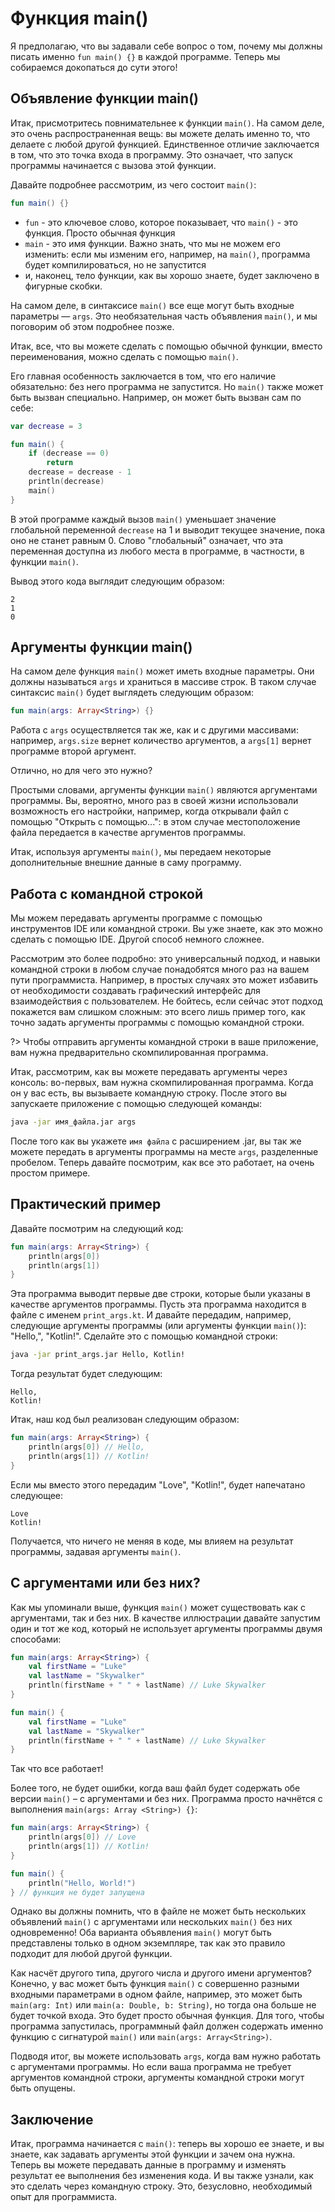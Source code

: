 # Функция main()

Я предполагаю, что вы задавали себе вопрос о том, почему мы должны писать именно `fun main() {}` в каждой программе.
Теперь мы собираемся докопаться до сути этого!

## Объявление функции main()

Итак, присмотритесь повнимательнее к функции `main()`. На самом деле, это очень распространенная вещь:
вы можете делать именно то, что делаете с любой другой функцией.
Единственное отличие заключается в том, что это точка входа в программу.
Это означает, что запуск программы начинается с вызова этой функции.

Давайте подробнее рассмотрим, из чего состоит `main()`:

```kotlin
fun main() {}
```

* `fun` - это ключевое слово, которое показывает, что `main()` - это функция. Просто обычная функция
* `main` - это имя функции. Важно знать, что мы не можем его изменить: если мы изменим его, например, на `main()`,
  программа будет компилироваться, но не запустится
* и, наконец, тело функции, как вы хорошо знаете, будет заключено в фигурные скобки.

На самом деле, в синтаксисе `main()` все еще могут быть входные параметры — `args`.
Это необязательная часть объявления `main()`, и мы поговорим об этом подробнее позже.

Итак, все, что вы можете сделать с помощью обычной функции, вместо переименования, можно сделать с помощью `main()`.

Его главная особенность заключается в том, что его наличие обязательно: без него программа не запустится.
Но `main()` также может быть вызван специально. Например, он может быть вызван сам по себе:

```kotlin
var decrease = 3

fun main() {
    if (decrease == 0)
        return
    decrease = decrease - 1
    println(decrease)
    main()
}
```

В этой программе каждый вызов `main()` уменьшает значение глобальной переменной `decrease` на 1
и выводит текущее значение, пока оно не станет равным 0.
Слово "глобальный" означает, что эта переменная доступна из любого места в программе, в частности, в функции `main()`.

Вывод этого кода выглядит следующим образом:

```
2
1
0
```

## Аргументы функции main()

На самом деле функция `main()` может иметь входные параметры. Они должны называться `args` и храниться в массиве строк.
В таком случае синтаксис `main()` будет выглядеть следующим образом:

```kotlin
fun main(args: Array<String>) {}
```

Работа с `args` осуществляется так же, как и с другими массивами:
например, `args.size` вернет количество аргументов, а `args[1]` вернет программе второй аргумент.

Отлично, но для чего это нужно?

Простыми словами, аргументы функции `main()` являются аргументами программы.
Вы, вероятно, много раз в своей жизни использовали возможность его настройки, например,
когда открывали файл с помощью "Открыть с помощью...":
в этом случае местоположение файла передается в качестве аргументов программы.

Итак, используя аргументы `main()`, мы передаем некоторые дополнительные внешние данные в саму программу.

## Работа с командной строкой

Мы можем передавать аргументы программе с помощью инструментов IDE или командной строки.
Вы уже знаете, как это можно сделать с помощью IDE. Другой способ немного сложнее.

Рассмотрим это более подробно:
это универсальный подход, и навыки командной строки в любом случае понадобятся много раз на вашем пути программиста.
Например, в простых случаях это может избавить от необходимости создавать графический интерфейс для взаимодействия с
пользователем.
Не бойтесь, если сейчас этот подход покажется вам слишком сложным:
это всего лишь пример того, как точно задать аргументы программы с помощью командной строки.

?> Чтобы отправить аргументы командной строки в ваше приложение, вам нужна предварительно скомпилированная программа.

Итак, рассмотрим, как вы можете передавать аргументы через консоль: во-первых, вам нужна скомпилированная программа.
Когда он у вас есть, вы вызываете командную строку. После этого вы запускаете приложение с помощью следующей команды:

```bash
java -jar имя_файла.jar args
```

После того как вы укажете `имя файла` с расширением .jar, вы так же можете передать в аргументы программы на
месте `args`,
разделенные пробелом. Теперь давайте посмотрим, как все это работает, на очень простом примере.

## Практический пример

Давайте посмотрим на следующий код:

```kotlin
fun main(args: Array<String>) {
    println(args[0])
    println(args[1])
}
```

Эта программа выводит первые две строки, которые были указаны в качестве аргументов программы.
Пусть эта программа находится в файле с именем `print_args.kt`.
И давайте передадим, например, следующие аргументы программы (или аргументы функции `main()`): "Hello,", "Kotlin!".
Сделайте это с помощью командной строки:

```bash
java -jar print_args.jar Hello, Kotlin!
```

Тогда результат будет следующим:

```
Hello,
Kotlin!
```

Итак, наш код был реализован следующим образом:

```kotlin
fun main(args: Array<String>) {
    println(args[0]) // Hello,
    println(args[1]) // Kotlin!
}
```

Если мы вместо этого передадим "Love", "Kotlin!", будет напечатано следующее:

```
Love
Kotlin!
```

Получается, что ничего не меняя в коде, мы влияем на результат программы, задавая аргументы `main()`.

## С аргументами или без них?

Как мы упоминали выше, функция `main()` может существовать как с аргументами, так и без них.
В качестве иллюстрации давайте запустим один и тот же код, который не использует аргументы программы двумя способами:

```kotlin
fun main(args: Array<String>) {
    val firstName = "Luke"
    val lastName = "Skywalker"
    println(firstName + " " + lastName) // Luke Skywalker
}
```

```kotlin
fun main() {
    val firstName = "Luke"
    val lastName = "Skywalker"
    println(firstName + " " + lastName) // Luke Skywalker
}
```

Так что все работает!

Более того, не будет ошибки, когда ваш файл будет содержать обе версии `main()` – с аргументами и без них.
Программа просто начнётся с выполнения `main(args: Array <String>) {}`:

```kotlin
fun main(args: Array<String>) {
    println(args[0]) // Love
    println(args[1]) // Kotlin!
}

fun main() {
    println("Hello, World!")
} // функция не будет запущена
```

Однако вы должны помнить,
что в файле не может быть нескольких объявлений `main()` с аргументами или нескольких `main()` без них одновременно!
Оба варианта объявления `main()` могут быть представлены только в одном экземпляре,
так как это правило подходит для любой другой функции.

Как насчёт другого типа, другого числа и другого имени аргументов?
Конечно, у вас может быть функция `main()` с совершенно разными входными параметрами в одном файле,
например, это может быть `main(arg: Int)` или `main(a: Double, b: String)`, но тогда она больше не будет точкой входа.
Это будет просто обычная функция. Для того, чтобы программа запустилась,
программный файл должен содержать именно функцию с сигнатурой `main()` или `main(args: Array<String>)`.

Подводя итог, вы можете использовать `args`, когда вам нужно работать с аргументами программы.
Но если ваша программа не требует аргументов командной строки, аргументы командной строки могут быть опущены.

## Заключение

Итак, программа начинается с `main()`:
теперь вы хорошо ее знаете, и вы знаете, как задавать аргументы этой функции и зачем она нужна.
Теперь вы можете передавать данные в программу и изменять результат ее выполнения без изменения кода.
И вы также узнали, как это сделать через командную строку.
Это, безусловно, необходимый опыт для программиста.